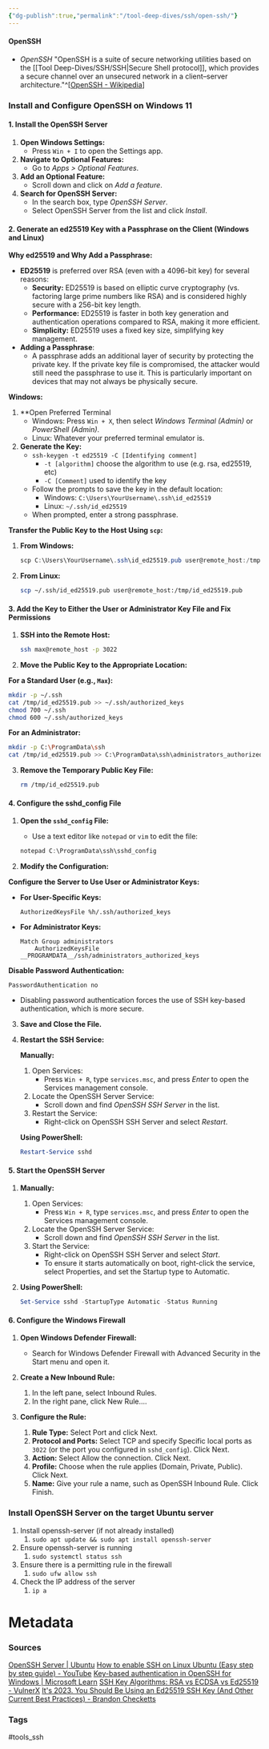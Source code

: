 ```yaml
---
{"dg-publish":true,"permalink":"/tool-deep-dives/ssh/open-ssh/"}
---
```


#### OpenSSH
- *OpenSSH* "OpenSSH is a suite of secure networking utilities based on the [[Tool Deep-Dives/SSH/SSH\|Secure Shell protocol]], which provides a secure channel over an unsecured network in a client–server architecture."^[[OpenSSH - Wikipedia](https://en.wikipedia.org/wiki/OpenSSH)]


### Install and Configure OpenSSH on Windows 11

#### 1. Install the OpenSSH Server
1. **Open Windows Settings:**
   - Press `Win + I` to open the Settings app.
2. **Navigate to Optional Features:**
   - Go to *Apps > Optional Features*.
3. **Add an Optional Feature:**
   - Scroll down and click on *Add a feature*.
4. **Search for OpenSSH Server:**
   - In the search box, type *OpenSSH Server*.
   - Select OpenSSH Server from the list and click *Install*.

#### 2. Generate an ed25519 Key with a Passphrase on the Client (Windows and Linux)

**Why ed25519 and Why Add a Passphrase:**
- **ED25519** is preferred over RSA (even with a 4096-bit key) for several reasons:
  - **Security:** ED25519 is based on elliptic curve cryptography (vs. factoring large prime numbers like RSA) and is considered highly secure with a 256-bit key length.
  - **Performance:** ED25519 is faster in both key generation and authentication operations compared to RSA, making it more efficient.
  - **Simplicity:** ED25519 uses a fixed key size, simplifying key management.
- **Adding a Passphrase**:
  - A passphrase adds an additional layer of security by protecting the private key. If the private key file is compromised, the attacker would still need the passphrase to use it. This is particularly important on devices that may not always be physically secure.

**Windows:**
1. **Open Preferred Terminal
   - Windows: Press `Win + X`, then select *Windows Terminal (Admin)* or *PowerShell (Admin)*.
   - Linux: Whatever your preferred terminal emulator is.
1. **Generate the Key:**
   - `ssh-keygen -t ed25519 -C [Identifying comment]`
	   - `-t [algorithm]` choose the algorithm to use (e.g. rsa, ed25519, etc)
	   - `-C [Comment]` used to identify the key
   - Follow the prompts to save the key in the default location:
	   - Windows: `C:\Users\YourUsername\.ssh\id_ed25519`
	   - Linux: `~/.ssh/id_ed25519`
   - When prompted, enter a strong passphrase.


**Transfer the Public Key to the Host Using `scp`:**

1. **From Windows:**
   ```powershell
   scp C:\Users\YourUsername\.ssh\id_ed25519.pub user@remote_host:/tmp/id_ed25519.pub
   ```

2. **From Linux:**
   ```bash
   scp ~/.ssh/id_ed25519.pub user@remote_host:/tmp/id_ed25519.pub
   ```

#### 3. Add the Key to Either the User or Administrator Key File and Fix Permissions

1. **SSH into the Remote Host:**
   ```bash
   ssh max@remote_host -p 3022
   ```

2. **Move the Public Key to the Appropriate Location:**

**For a Standard User (e.g., `Max`):**
   ```bash
   mkdir -p ~/.ssh
   cat /tmp/id_ed25519.pub >> ~/.ssh/authorized_keys
   chmod 700 ~/.ssh
   chmod 600 ~/.ssh/authorized_keys
   ```

**For an Administrator:**
   ```bash
   mkdir -p C:\ProgramData\ssh
   cat /tmp/id_ed25519.pub >> C:\ProgramData\ssh\administrators_authorized_keys
   ```

3. **Remove the Temporary Public Key File:**
   ```bash
   rm /tmp/id_ed25519.pub
   ```

#### 4. Configure the sshd_config File

1. **Open the `sshd_config` File:**
   - Use a text editor like `notepad` or `vim` to edit the file:
   ```powershell
   notepad C:\ProgramData\ssh\sshd_config
   ```

2. **Modify the Configuration:**

**Configure the Server to Use User or Administrator Keys:**

- **For User-Specific Keys:**
   ```plaintext
   AuthorizedKeysFile %h/.ssh/authorized_keys
   ```

- **For Administrator Keys:**
   ```plaintext
   Match Group administrators
       AuthorizedKeysFile __PROGRAMDATA__/ssh/administrators_authorized_keys
   ```

**Disable Password Authentication:**
   ```plaintext
   PasswordAuthentication no
   ```
   - Disabling password authentication forces the use of SSH key-based authentication, which is more secure.

3. **Save and Close the File.**

4. **Restart the SSH Service:**

   **Manually:**
   1. Open Services:
      - Press `Win + R`, type `services.msc`, and press *Enter* to open the Services management console.
   2. Locate the OpenSSH Server Service:
      - Scroll down and find *OpenSSH SSH Server* in the list.
   3. Restart the Service:
      - Right-click on OpenSSH SSH Server and select *Restart*.

   **Using PowerShell:**
   ```powershell
   Restart-Service sshd
   ```

#### 5. Start the OpenSSH Server

1. **Manually:**
   1. Open Services:
      - Press `Win + R`, type `services.msc`, and press *Enter* to open the Services management console.
   2. Locate the OpenSSH Server Service:
      - Scroll down and find *OpenSSH SSH Server* in the list.
   3. Start the Service:
      - Right-click on OpenSSH SSH Server and select *Start*.
      - To ensure it starts automatically on boot, right-click the service, select Properties, and set the Startup type to Automatic.

2. **Using PowerShell:**
   ```powershell
   Set-Service sshd -StartupType Automatic -Status Running
   ```

#### 6. Configure the Windows Firewall

1. **Open Windows Defender Firewall:**
   - Search for Windows Defender Firewall with Advanced Security in the Start menu and open it.

2. **Create a New Inbound Rule:**
   1. In the left pane, select Inbound Rules.
   2. In the right pane, click New Rule....

3. **Configure the Rule:**
   1. **Rule Type:** Select Port and click Next.
   2. **Protocol and Ports:** Select TCP and specify Specific local ports as `3022` (or the port you configured in `sshd_config`). Click Next.
   3. **Action:** Select Allow the connection. Click Next.
   4. **Profile:** Choose when the rule applies (Domain, Private, Public). Click Next.
   5. **Name:** Give your rule a name, such as OpenSSH Inbound Rule. Click Finish.


### Install OpenSSH Server on the target Ubuntu server
1. Install openssh-server (if not already installed)
	1. `sudo apt update && sudo apt install openssh-server`
2. Ensure openssh-server is running
	1. `sudo systemctl status ssh`
3. Ensure there is a permitting rule in the firewall
	1. `sudo ufw allow ssh`
4. Check the IP address of the server
	1. `ip a`



# Metadata

### Sources
[OpenSSH Server | Ubuntu](https://ubuntu.com/server/docs/service-openssh)
[How to enable SSH on Linux Ubuntu (Easy step by step guide) - YouTube](https://www.youtube.com/watch?v=Wlmne44M6fQ)
[Key-based authentication in OpenSSH for Windows | Microsoft Learn](https://learn.microsoft.com/en-us/windows-server/administration/openssh/openssh_keymanagement)
[SSH Key Algorithms: RSA vs ECDSA vs Ed25519 - VulnerX](https://vulnerx.com/ssh-key-algorithms/)
[It's 2023. You Should Be Using an Ed25519 SSH Key (And Other Current Best Practices) - Brandon Checketts](https://www.brandonchecketts.com/archives/its-2023-you-should-be-using-an-ed25519-ssh-key-and-other-current-best-practices)
### Tags
#tools_ssh 





